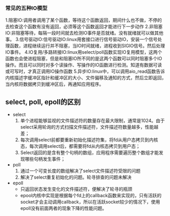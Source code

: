 ### 常见的五种IO模型

1.阻塞IO:调用者调用了某个函数，等待这个函数返回，期间什么也不做，不停的去检查这个函数有没有返回，必须等这个函数返回才能进行下一步动作
2.非阻塞IO:非阻塞等待，每隔一段时间就去检测IO事件是否就绪。没有就绪就可以做其他事。
3.信号驱动IO:信号驱动IO:linux用套接口进行信号驱动IO，安装一个信号处理函数，进程继续运行并不阻塞，当IO时间就绪，进程收到SIGIO信号。然后处理IO事件。
4.IO复用/多路转接IO:linux用select/poll函数实现IO复用模型，这两个函数也会使进程阻塞，但是和阻塞IO所不同的是这两个函数可以同时阻塞多个IO操作。而且可以同时对多个读操作、写操作的IO函数进行检测。知道有数据可读或可写时，才真正调用IO操作函数
5.异步IO:linux中，可以调用aio_read函数告诉内核描述字缓冲区指针和缓冲区的大小、文件偏移及通知的方式，然后立即返回，当内核将数据拷贝到缓冲区后，再通知应用程序。












## select, poll, epoll的区别
* select
    1. 单个进程能够监视的文件描述符的数量存在最大限制，通常是1024。由于select采用轮询的方式扫描文件描述符，文件描述符数量越多，性能越差；
    2. 每次调用select前都要重新初始化描述符集，将fd从用户态拷贝到内核态，每次调用select后，都需要将fd从内核态拷贝到用户态； 
    3. Select返回的是含有整个句柄的数组，应用程序需要遍历整个数组才能发现哪些句柄发生事件；
* poll
    1. 通过一个可变长度的数组解决了select文件描述符受限的问题
    2. 解决了select重复初始化的问题。轮寻排查的问题未解决
* epoll 
    * 只返回状态发生变化的文件描述符，便解决了轮寻的瓶颈
    * epool内核中实现是根据每个fd上的callback函数来实现的，只有活跃的socket才会主动调用callback，所以在活跃socket较少的情况下，使用epoll没有前面两者的现象下降的性能问题。


